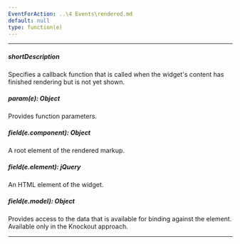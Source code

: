 ```yaml
---
EventForAction: ..\4 Events\rendered.md
default: null
type: function(e)
---
```

---
##### shortDescription
Specifies a callback function that is called when the widget's content has finished rendering but is not yet shown.

##### param(e): Object
Provides function parameters.

##### field(e.component): Object
A root element of the rendered markup.

##### field(e.element): jQuery
An HTML element of the widget.

##### field(e.model): Object
Provides access to the data that is available for binding against the element. Available only in the Knockout approach.

---
